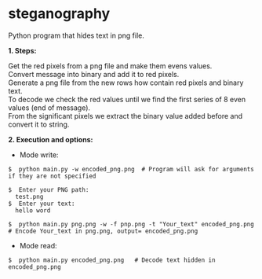 # steganography
Python program that hides text in png file.<br />

**1. Steps:**<br />

  Get the red pixels from a png file and make them evens values.<br />
  Convert message into binary and add it to red pixels.<br />
  Generate a png file from the new rows how contain red pixels and binary text.<br />
  To decode we check the red values until we find the first series of 8 even values (end of message).<br />
  From the significant pixels we extract the binary value added before and convert it to string.<br />
  
 

 **2. Execution and options:**
 
 - Mode write:
 
```console
$  python main.py -w encoded_png.png  # Program will ask for arguments if they are not specified                              
``` 
  
    $  Enter your PNG path:
      test.png
    $  Enter your text:
      hello word


```console 
$  python main.py png.png -w -f pnp.png -t "Your_text" encoded_png.png  # Encode Your_text in png.png, output= encoded_png.png
``` 


- Mode read:

```console 
$  python main.py encoded_png.png   # Decode text hidden in encoded_png.png                                       
```
 
 
 
  
